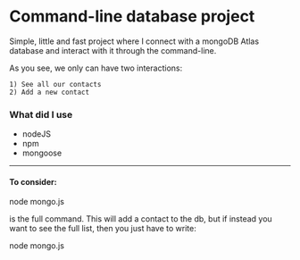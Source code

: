 
# Command-line database project

Simple, little and fast project where I connect with
a mongoDB Atlas database and interact with it through
the command-line.

As you see, we only can have two interactions:

    1) See all our contacts
    2) Add a new contact

### What did I use 
- nodeJS
- npm
- mongoose

___
#### To consider: 

 node mongo.js <password> <contact name> <contact number>

is the full command. This will add a contact to the db, but 
if instead you want to see the full list, then you just have 
to write:

node mongo.js <password>
